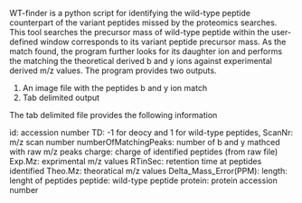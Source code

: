 WT-finder is a python script for identifying the wild-type peptide counterpart of the variant peptides missed by the proteomics searches. This tool searches the precursor mass of wild-type peptide within the user-defined window corresponds to its variant peptide precursor mass. As the match found,  the program further looks for its daughter ion and performs the matching the theoretical derived b and y ions against experimental derived m/z values. 
The program provides two outputs.

1. An image file with the peptides b and y ion match
2. Tab delimited output

The tab delimited file provides the following information

id: accession number
TD: -1 for deocy and 1 for wild-type peptides, 
ScanNr: m/z scan number
numberOfMatchingPeaks: number of b and y mathced with raw m/z peaks 
charge: charge of identified peptides (from raw file)
Exp.Mz: exprimental m/z values
RTinSec: retention time at peptides identified
Theo.Mz: theoratical m/z values
Delta_Mass_Error(PPM):
length: lenght of peptides
peptide: wild-type peptide
protein: protein accession number

